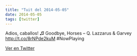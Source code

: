 ```yaml
---
title: "Tuit del 2014-05-05"
date: 2014-05-05
tags: [twitter]
---
```


Adios, caballos! ♫ Goodbye, Horses – Q. Lazzarus &amp; Garvey http://t.co/8rNPde2kuM #NowPlaying



[Ver en Twitter](https://twitter.com/i/web/status/463241727281987585)
